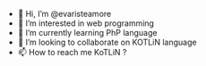 - 👋 Hi, I’m @evaristeamore
- 👀 I’m interested in web programming
- 🌱 I’m currently learning PhP language
- 💞️ I’m looking to collaborate on KOTLiN language
- 📫 How to reach me KoTLiN ?

<!---
evaristeamore/evaristeamore is a ✨ special ✨ repository because its `README.md` (this file) appears on your GitHub profile.
You can click the Preview link to take a look at your changes.
--->
